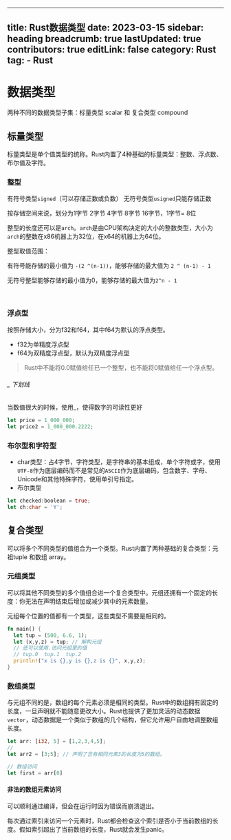 -----
  title: Rust数据类型
  date: 2023-03-15
  sidebar: heading
  breadcrumb: true
  lastUpdated: true
  contributors: true
  editLink: false
  category: Rust
  tag:
    - Rust
---
# 数据类型

两种不同的数据类型子集：标量类型 scalar 和 复合类型 compound

## 标量类型

标量类型是单个值类型的统称。Rust内置了4种基础的标量类型：整数、浮点数、布尔值及字符。

### 整型

有符号类型`signed`（可以存储正数或负数） 无符号类型`usigned`只能存储正数

  按存储空间来说，划分为1字节 2字节 4字节 8字节 16字节，1字节= 8位

整型的长度还可以是`arch`。`arch`是由CPU架构决定的大小的整数类型，大小为`arch`的整数在x86机器上为32位，在x64的机器上为64位。



整型取值范围：

有符号能存储的最小值为 `-(2 ^(n-1))`，能够存储的最大值为 `2 ^ (n-1) - 1`

无符号整型能够存储的最小值为0，能够存储的最大值为`2^n - 1`

​	

### 浮点型

按照存储大小，分为f32和f64，其中f64为默认的浮点类型。

- f32为单精度浮点型
- f64为双精度浮点型，默认为双精度浮点型

> Rust中不能将0.0赋值给任已一个整型，也不能将0赋值给任一个浮点型。



###### _ 下划线

当数值很大的时候，使用_，使得数字的可读性更好

```rust
let price = 1_000_000;
let price2 = 1_000_000.2222;
```

### 布尔型和字符型

- char类型：占4字节，字符类型，是字符串的基本组成，单个字符或字，使用`UTF-8`作为底层编码而不是常见的`ASCII`作为底层编码，包含数字、字母、Unicode和其他特殊字符，使用单引号指定。
- 布尔类型

```rust
let checked:boolean = true;
let ch:char = 'Y';
```

## 复合类型

可以将多个不同类型的值组合为一个类型。Rust内置了两种基础的复合类型：元祖tuple 和数组 array。



### 元组类型

可以将其他不同类型的多个值组合进一个复合类型中。元组还拥有一个固定的长度：你无法在声明结束后增加或减少其中的元素数量。

元组每个位置的值都有一个类型，这些类型不需要是相同的。

```rust
fn main() {
  let tup = (500, 6.6, 1);
  let (x,y,z) = tup; // 解构元组
  // 还可以使用.访问元组里的值
  // tup.0  tup.1  tup.2
  println!("x is {},y is {},z is {}", x,y,z);
}
```

### 数组类型

与元组不同的是，数组的每个元素必须是相同的类型。Rust中的数组拥有固定的长度，一旦声明就不能随意更改大小。Rust也提供了更加灵活的动态数据`vector`，动态数据是一个类似于数组的几个结构，但它允许用户自由地调整数组长度。

```rust
let arr: [i32, 5] = [1,2,3,4,5];
// 
let arr2 = [3;5]; // 声明了含有相同元素3的长度为5的数组。

// 数组访问
let first = arr[0]
```

#### 非法的数组元素访问

可以顺利通过编译，但会在运行时因为错误而崩溃退出。

每次通过索引来访问一个元素时，Rust都会检查这个索引是否小于当前数组的长度。假如索引超出了当前数组的长度，Rust就会发生panic。
